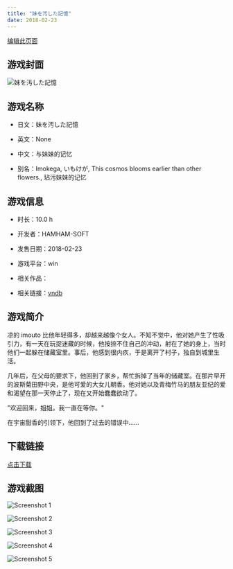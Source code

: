 ```yaml
---
title: "妹を汚した記憶"
date: 2018-02-23
---
```

[编辑此页面](https://github.com/ACG-3/ADV3-source/blob/main/source/_posts/%E5%A6%B9%E3%82%92%E6%B1%9A%E3%81%97%E3%81%9F%E8%A8%98%E6%86%B6.md)

## 游戏封面

![妹を汚した記憶](https%3A//pan.timero.xyz/onedrive/img_lib_001/%E5%A6%B9%E3%82%92%E6%B1%9A%E3%81%97%E3%81%9F%E8%A8%98%E6%86%B6_cover.avif)


## 游戏名称

- 日文：妹を汚した記憶
- 英文：None
- 中文：与妹妹的记忆

- 别名：Imokega, いもけが, This cosmos blooms earlier than other flowers., 玷污妹妹的记忆


## 游戏信息

- 时长：10.0 h
- 开发者：HAMHAM-SOFT
- 发售日期：2018-02-23
- 游戏平台：win
- 相关作品：

- 相关链接：[vndb](https://vndb.org/v22156)


## 游戏简介

凉的 imouto 比他年轻得多，却越来越像个女人。不知不觉中，他对她产生了性吸引力，有一天在玩捉迷藏的时候，他按捺不住自己的冲动，射在了她的身上，当时他们一起躲在储藏室里。事后，他感到很内疚，于是离开了村子，独自到城里生活。

几年后，在父母的要求下，他回到了家乡，帮忙拆掉了当年的储藏室。在那片早开的波斯菊田野中央，是他可爱的大女儿朝香。他对她以及青梅竹马的朋友亚纪的爱和渴望在那一天停止了，现在又开始蠢蠢欲动了。

"欢迎回来，姐姐。我一直在等你。"

在宇宙甜香的引领下，他回到了过去的错误中......




## 下载链接

[点击下载](https://pan.timero.xyz/onedrive/adv_lib_001/%E5%A6%B9%E3%82%92%E6%B1%9A%E3%81%97%E3%81%9F%E8%A8%98%E6%86%B6)


## 游戏截图


![Screenshot 1](https%3A//pan.timero.xyz/onedrive/img_lib_001/%E5%A6%B9%E3%82%92%E6%B1%9A%E3%81%97%E3%81%9F%E8%A8%98%E6%86%B6_Screenshot_1.avif)

![Screenshot 2](https%3A//pan.timero.xyz/onedrive/img_lib_001/%E5%A6%B9%E3%82%92%E6%B1%9A%E3%81%97%E3%81%9F%E8%A8%98%E6%86%B6_Screenshot_2.avif)

![Screenshot 3](https%3A//pan.timero.xyz/onedrive/img_lib_001/%E5%A6%B9%E3%82%92%E6%B1%9A%E3%81%97%E3%81%9F%E8%A8%98%E6%86%B6_Screenshot_3.avif)

![Screenshot 4](https%3A//pan.timero.xyz/onedrive/img_lib_001/%E5%A6%B9%E3%82%92%E6%B1%9A%E3%81%97%E3%81%9F%E8%A8%98%E6%86%B6_Screenshot_4.avif)

![Screenshot 5](https%3A//pan.timero.xyz/onedrive/img_lib_001/%E5%A6%B9%E3%82%92%E6%B1%9A%E3%81%97%E3%81%9F%E8%A8%98%E6%86%B6_Screenshot_5.avif)

